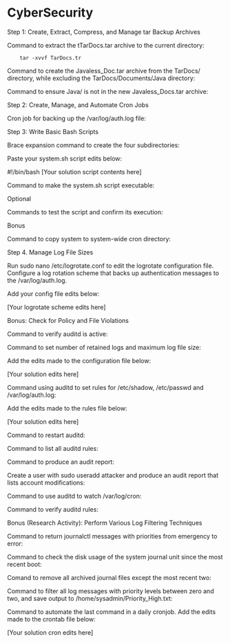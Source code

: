 # CyberSecurity

Step 1: Create, Extract, Compress, and Manage tar Backup Archives


Command to extract the tTarDocs.tar archive to the current directory: 

        tar -xvvf TarDocs.tr


Command to create the Javaless_Doc.tar archive from the TarDocs/ directory, while excluding the TarDocs/Documents/Java directory:


Command to ensure Java/ is not in the new Javaless_Docs.tar archive:






Step 2: Create, Manage, and Automate Cron Jobs

Cron job for backing up the /var/log/auth.log file:



Step 3: Write Basic Bash Scripts


Brace expansion command to create the four subdirectories:


Paste your system.sh script edits below:

#!/bin/bash
[Your solution script contents here]




Command to make the system.sh script executable:


Optional

Commands to test the script and confirm its execution:

Bonus

Command to copy system to system-wide cron directory:



Step 4. Manage Log File Sizes


Run sudo nano /etc/logrotate.conf to edit the logrotate configuration file.
Configure a log rotation scheme that backs up authentication messages to the /var/log/auth.log.

Add your config file edits below:


[Your logrotate scheme edits here]






Bonus: Check for Policy and File Violations


Command to verify auditd is active:


Command to set number of retained logs and maximum log file size:

Add the edits made to the configuration file below:


[Your solution edits here]




Command using auditd to set rules for /etc/shadow, /etc/passwd and /var/log/auth.log:

Add the edits made to the rules file below:


[Your solution edits here]




Command to restart auditd:


Command to list all auditd rules:


Command to produce an audit report:


Create a user with sudo useradd attacker and produce an audit report that lists account modifications:


Command to use auditd to watch /var/log/cron:


Command to verify auditd rules:




Bonus (Research Activity): Perform Various Log Filtering Techniques


Command to return journalctl messages with priorities from emergency to error:


Command to check the disk usage of the system journal unit since the most recent boot:


Comand to remove all archived journal files except the most recent two:


Command to filter all log messages with priority levels between zero and two, and save output to /home/sysadmin/Priority_High.txt:


Command to automate the last command in a daily cronjob. Add the edits made to the crontab file below:

[Your solution cron edits here]
